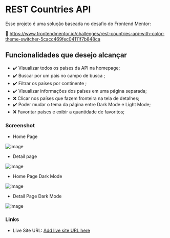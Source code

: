 # REST Countries API 

Esse projeto é uma solução baseada no desafio do Frontend Mentor: 

:link: https://www.frontendmentor.io/challenges/rest-countries-api-with-color-theme-switcher-5cacc469fec04111f7b848ca

## Funcionalidades que desejo alcançar

- :heavy_check_mark: Visualizar todos os países da API na homepage;
- :heavy_check_mark: Buscar por um país no campo de busca ;
- :heavy_check_mark: Filtrar os países por continente ;
- :heavy_check_mark: Visualizar informações dos países em uma página separada;
- :x: Clicar nos países que fazem fronteira na tela de detalhes;
- :heavy_check_mark: Poder mudar o tema da página entre Dark Mode e Light Mode;
- :x: Favoritar países e exibir a quantidade de favoritos;

### Screenshot

- Home Page

![image](https://user-images.githubusercontent.com/71570108/210555473-44f00f4c-0740-4835-b1c2-f7e219f728b7.png)

- Detail page

![image](https://user-images.githubusercontent.com/71570108/210555985-316526f3-5d18-4e4d-a38e-ea326ec4f233.png)

- Home Page Dark Mode

![image](https://user-images.githubusercontent.com/71570108/210556422-590f9d94-ecf8-4756-889d-c9b984dd1404.png)

- Detail Page Dark Mode

![image](https://user-images.githubusercontent.com/71570108/210556042-58e09d25-8dd1-486b-a5aa-b0253251af18.png)



### Links

- Live Site URL: [Add live site URL here](https://your-live-site-url.com)

